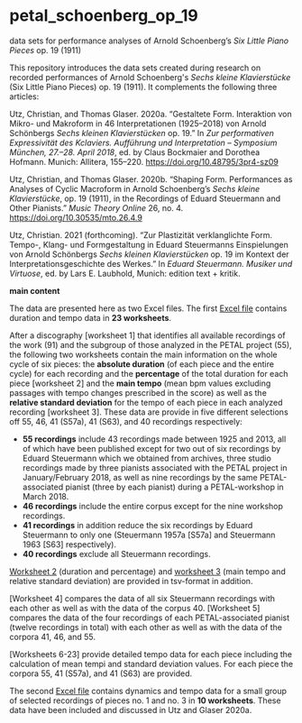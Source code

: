 # petal_schoenberg_op_19
data sets for performance analyses of Arnold Schoenberg’s *Six Little Piano Pieces* op. 19 (1911)

This repository introduces the data sets created during research on recorded performances of Arnold Schoenberg's *Sechs kleine Klavierstücke* (Six Little Piano Pieces) op. 19 (1911). It complements the following three articles:

Utz, Christian, and Thomas Glaser. 2020a. “Gestaltete Form. Interaktion von Mikro- und Makroform in 46 Interpretationen (1925–2018) von Arnold Schönbergs *Sechs kleinen Klavierstücken* op. 19.” In *Zur performativen Expressivität des Kclaviers. Aufführung und Interpretation – Symposium München, 27.–28. April 2018*, ed. by Claus Bockmaier and Dorothea Hofmann. Munich: Allitera, 155–220. https://doi.org/10.48795/3pr4-sz09

Utz, Christian, and Thomas Glaser. 2020b. “Shaping Form. Performances as Analyses of Cyclic Macroform in Arnold Schoenberg’s *Sechs kleine Klavierstücke*, op. 19 (1911), in the Recordings of Eduard Steuermann and Other Pianists.” *Music Theory Online* 26, no. 4. https://doi.org/10.30535/mto.26.4.9

Utz, Christian. 2021 (forthcoming). “Zur Plastizität verklanglichte Form. Tempo-, Klang- und Formgestaltung in Eduard Steuermanns Einspielungen von Arnold Schönbergs *Sechs kleinen Klavierstücken* op. 19 im Kontext der Interpretationsgeschichte des Werkes.” In *Eduard Steuermann. Musiker und Virtuose*, ed. by Lars E. Laubhold, Munich: edition text + kritik.

**main content**

The data are presented here as two Excel files. The first [Excel file](https://github.com/petal2020/petal_schoenberg_op_19/blob/master/Schoenberg_op_19_data-set_55-46-41-40.xlsx) contains duration and tempo data in **23 worksheets**.

After a discography [worksheet 1] that identifies all available recordings of the work (91) and the subgroup of those analyzed in the PETAL project (55), the following two worksheets contain the main information on the whole cycle of six pieces: the **absolute duration** (of each piece and the entire cycle) for each recording and the **percentage** of the total duration for each piece [worksheet 2] and the **main tempo** (mean bpm values excluding passages with tempo changes prescribed in the score) as well as the **relative standard deviation** for the tempo of each piece in each analyzed recording [worksheet 3]. These data are provide in five different selections off 55, 46, 41 (S57a), 41 (S63), and 40 recordings respectively:
* **55 recordings** include 43 recordings made between 1925 and 2013, all of which have been published except for two out of six recordings by Eduard Steuermann which we obtained from archives, three studio recordings made by three pianists associated with the PETAL project in January/February 2018, as well as nine recordings by the same PETAL-associated pianist (three by each pianist) during a PETAL-workshop in March 2018.
* **46 recordings** include the entire corpus except for the nine workshop recordings.
* **41 recordings** in addition reduce the six recordings by Eduard Steuermann to only one (Steuermann 1957a [S57a] and Steuermann 1963 [S63] respectively).
* **40 recordings** exclude all Steuermann recordings.

[Worksheet 2](https://github.com/petal2020/petal_schoenberg_op_19/blob/master/Schoenberg_op_19_dur%2Bperc_55-46-41-40.tsv) (duration and percentage) and [worksheet 3](https://github.com/petal2020/petal_schoenberg_op_19/blob/master/Schoenberg_op_19_tpo%2Brel_stdv_55-46-41-40.tsv) (main tempo and relative standard deviation) are provided in tsv-format in addition.

[Worksheet 4] compares the data of all six Steuermann recordings with each other as well as with the data of the corpus 40. 
[Worksheet 5] compares the data of the four recordings of each PETAL-associated pianist (twelve recordings in total) with each other as well as with the data of the corpora 41, 46, and 55.

[Worksheets 6-23] provide detailed tempo data for each piece including the calculation of mean tempi and standard deviation values. For each piece the corpora 55, 41 (S57a), and 41 (S63) are provided.

The second [Excel file](https://github.com/petal2020/petal_schoenberg_op_19/blob/master/Schoenberg_op_19_data-set_dynamics.xlsx) contains dynamics and tempo data for a small group of selected recordings of pieces no. 1 and no. 3 in **10 worksheets**. These data have been included and discussed in Utz and Glaser 2020a.


